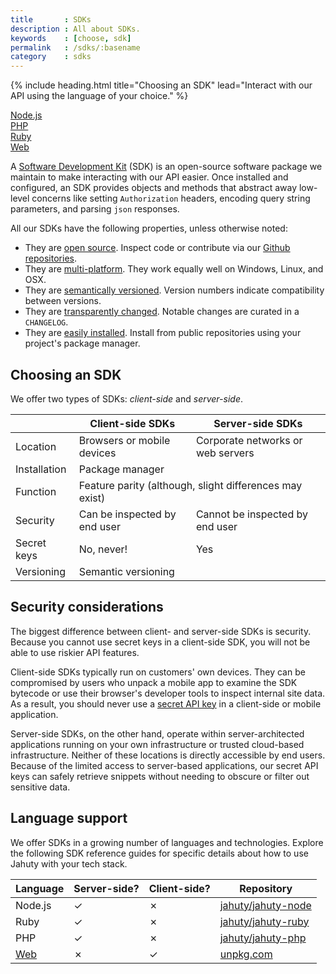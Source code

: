 ```yaml
---
title       : SDKs
description : All about SDKs.
keywords    : [choose, sdk]
permalink   : /sdks/:basename
category    : sdks
---
```


{% include heading.html title="Choosing an SDK" lead="Interact with our API using the language of your choice." %}

<div class="row my-4">
  <div class="col-md-3">
    <a class="btn btn-outline-primary btn-block" href="{% link sdks/node.md %}">Node.js</a>
  </div>
  <div class="col-md-3">
    <a class="btn btn-outline-primary btn-block" href="{% link sdks/php.md %}">PHP</a>
  </div>
  <div class="col-md-3">
    <a class="btn btn-outline-primary btn-block" href="{% link sdks/ruby.md %}">Ruby</a>
  </div>
  <div class="col-md-3">
    <a class="btn btn-outline-primary btn-block" href="{% link sdks/web.md %}">Web</a>
  </div>
</div>

A [Software Development Kit](https://en.wikipedia.org/wiki/Software_development_kit) (SDK) is an open-source software package we maintain to make interacting with our API easier. Once installed and configured, an SDK provides objects and methods that abstract away low-level concerns like setting `Authorization` headers, encoding query string parameters, and parsing `json` responses.

All our SDKs have the following properties, unless otherwise noted:

* They are [open source](https://en.wikipedia.org/wiki/Open_source). Inspect code or contribute via our [Github repositories](https://github.com/jahuty).
* They are [multi-platform](https://en.wikipedia.org/wiki/Cross-platform_software). They work equally well on Windows, Linux, and OSX.
* They are [semantically versioned](https://semver.org). Version numbers indicate compatibility between versions.
* They are [transparently changed](https://keepachangelog.com/en/1.0.0/). Notable changes are curated in a `CHANGELOG`.
* They are [easily installed](https://en.wikipedia.org/wiki/Package_manager). Install from public repositories using your project's package manager.

## Choosing an SDK

We offer two types of SDKs: _client-side_ and _server-side_.

<table class="table table-bordered" cellspacing="0" cellpadding="0" border="0">
  <thead>
    <tr>
      <th scope="col">&nbsp;</th>
      <th scope="col">Client-side SDKs</th>
      <th scope="col">Server-side SDKs</th>
    </tr>
  </thead>
  <tbody>
    <tr>
      <td scope="row">
        Location
      </td>
      <td>
        Browsers or mobile devices
      </td>
      <td>
        Corporate networks or web servers
      </td>
    </tr>
    <tr>
      <td scope="row">
        Installation
      </td>
      <td colspan="2">
        Package manager
      </td>
    </tr>
    <tr>
      <td>
        Function
      </td>
      <td colspan="2">
        Feature parity <span class="text-muted">(although, slight differences may exist)</span>
      </td>
    </tr>
    <tr>
      <td>
        Security
      </td>
      <td>
        Can be inspected by end user
      </td>
      <td>
        Cannot be inspected by end user
      </td>
    </tr>
    <tr>
      <td>
        Secret keys
      </td>
      <td>
        No, never!
      </td>
      <td>
        Yes
      </td>
    </tr>
    <tr>
      <td>
        Versioning
      </td>
      <td colspan="2">
        Semantic versioning
      </td>
    </tr>
  </tbody>
</table>

## Security considerations

The biggest difference between client- and server-side SDKs is security. Because you cannot use secret keys in a client-side SDK, you will not be able to use riskier API features.

Client-side SDKs typically run on customers' own devices. They can be compromised by users who unpack a mobile app to examine the SDK bytecode or use their browser's developer tools to inspect internal site data. As a result, you should never use a [secret API key](/components/api-keys) in a client-side or mobile application.

Server-side SDKs, on the other hand, operate within server-architected applications running on your own infrastructure or trusted cloud-based infrastructure. Neither of these locations is directly accessible by end users. Because of the limited access to server-based applications, our secret API keys can safely retrieve snippets without needing to obscure or filter out sensitive data.

## Language support

We offer SDKs in a growing number of languages and technologies. Explore the following SDK reference guides for specific details about how to use Jahuty with your tech stack.

<table class="table table-bordered" cellspacing="0" cellpadding="0" border="0">
  <thead>
    <th>Language</th>
    <th>Server-side?</th>
    <th>Client-side?</th>
    <th>Repository</th>
  </thead>
  <tbody>
    <tr>
      <td>
        Node.js
      </td>
      <td>
        <span class="text-success">&check;</span>
      </td>
      <td>
        <span class="text-danger">&cross;</span>
      </td>
      <td>
        <a href="{{ site.data.urls.sdks.node }}">jahuty/jahuty-node</a>
      </td>
    </tr>
    <tr>
      <td>
        Ruby
      </td>
      <td>
        <span class="text-success">&check;</span>
      </td>
      <td>
        <span class="text-danger">&cross;</span>
      </td>
      <td>
        <a href="{{ site.data.urls.sdks.ruby }}">jahuty/jahuty-ruby</a>
      </td>
    </tr>
    <tr>
      <td>
        PHP
      </td>
      <td>
        <span class="text-success">&check;</span>
      </td>
      <td>
        <span class="text-danger">&cross;</span>
      </td>
      <td>
        <a href="{{ site.data.urls.sdks.php }}">jahuty/jahuty-php</a>
      </td>
    </tr>
    <tr>
      <td>
        <a href="{% link sdks/web.md %}">Web</a>
      </td>
      <td>
        <span class="text-danger">&cross;</span>
      </td>
      <td>
        <span class="text-success">&check;</span>
      </td>
      <td>
        <a href="{{ site.data.urls.sdks.web }}">unpkg.com</a>
      </td>
    </tr>
  </tbody>
</table>
